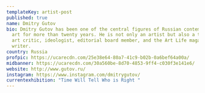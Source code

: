 ```yaml
---
templateKey: artist-post
published: true
name: Dmitry Gutov
bio: Dmitry Gutov has been one of the central figures of Russian contemporary
  art for more than twenty years. He is not only an artist but also a theorist,
  art critic, ideologist, editorial board member, and the Art Life magazine
  writer.
country: Russia
profpic: https://ucarecdn.com/25e38e64-80a7-41c9-b02b-0a6bef64a00a/
midbanner: https://ucarecdn.com/30a560be-8d70-4853-9ff4-c030f3e141e6/
website: http://www.gutov.ru/
instagram: https://www.instagram.com/dmitrygutov/
currentexhibition: "Time Will Tell Who is Right "
---
```

